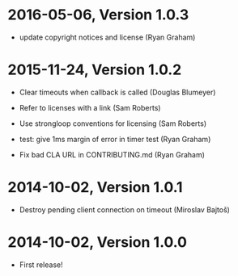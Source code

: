 2016-05-06, Version 1.0.3
=========================

 * update copyright notices and license (Ryan Graham)


2015-11-24, Version 1.0.2
=========================

 * Clear timeouts when callback is called (Douglas Blumeyer)

 * Refer to licenses with a link (Sam Roberts)

 * Use strongloop conventions for licensing (Sam Roberts)

 * test: give 1ms margin of error in timer test (Ryan Graham)

 * Fix bad CLA URL in CONTRIBUTING.md (Ryan Graham)


2014-10-02, Version 1.0.1
=========================

 * Destroy pending client connection on timeout (Miroslav Bajtoš)


2014-10-02, Version 1.0.0
=========================

 * First release!
